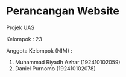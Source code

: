 # Perancangan Website
Projek UAS

Kelompok : 23

Anggota Kelompok (NIM) :

  1. Muhammad Riyadh Azhar (192410102059)
  2. Daniel Purnomo (192410102078)
